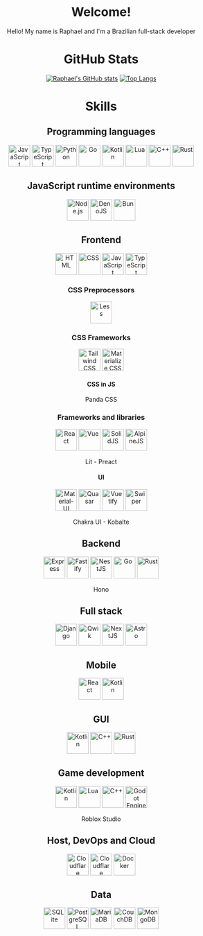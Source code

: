 <div align="center">
  
  # Welcome!
  
  Hello! My name is Raphael and I'm a Brazilian full-stack developer
  
  # GitHub Stats
  
  [![Raphael's GitHub stats](https://github-readme-stats.vercel.app/api?username=raphael-hfs&show_icons=true&theme=dracula)](https://github.com/anuraghazra/github-readme-stats)
  [![Top Langs](https://github-readme-stats.vercel.app/api/top-langs/?username=raphael-hfs&langs_count=8&layout=donut&theme=dracula)](https://github.com/anuraghazra/github-readme-stats)
  
  
  # Skills

  ## Programming languages

  <div style="display: inline-block">
    <img src="https://cdn.jsdelivr.net/gh/devicons/devicon@latest/icons/javascript/javascript-original.svg" alt="JavaScript" width="50px" />
    <img src="https://cdn.jsdelivr.net/gh/devicons/devicon@latest/icons/typescript/typescript-original.svg" alt="TypeScript" width="50px" />
    <img src="https://cdn.jsdelivr.net/gh/devicons/devicon@latest/icons/python/python-original.svg" alt="Python" width="50px" />
    <img src="https://cdn.jsdelivr.net/gh/devicons/devicon@latest/icons/go/go-original.svg" alt="Go" width="50px" />
    <img src="https://cdn.jsdelivr.net/gh/devicons/devicon@latest/icons/kotlin/kotlin-original.svg" alt="Kotlin" width="50px" />
    <img src="https://cdn.jsdelivr.net/gh/devicons/devicon@latest/icons/lua/lua-original.svg" alt="Lua" width="50px" />
    <img src="https://cdn.jsdelivr.net/gh/devicons/devicon@latest/icons/cplusplus/cplusplus-original.svg" alt="C++" width="50px" />
    <img src="https://cdn.jsdelivr.net/gh/devicons/devicon@latest/icons/rust/rust-original.svg" alt="Rust" width="50px" />
  </div>

  ## JavaScript runtime environments

  <div style="display: inline-block">
    <img src="https://cdn.jsdelivr.net/gh/devicons/devicon@latest/icons/nodejs/nodejs-original-wordmark.svg" alt="Node.js" width="50px" />
    <img src="https://cdn.jsdelivr.net/gh/devicons/devicon@latest/icons/denojs/denojs-original-wordmark.svg" alt="DenoJS" width="50px" />
    <img src="https://cdn.jsdelivr.net/gh/devicons/devicon@latest/icons/bun/bun-original.svg" alt="Bun" width="50px" />
  </div>
  
  ## Frontend
  
  <div style="display: inline-block">
    <img src="https://cdn.jsdelivr.net/gh/devicons/devicon@latest/icons/html5/html5-original.svg" alt="HTML" width="50px" />
    <img src="https://cdn.jsdelivr.net/gh/devicons/devicon@latest/icons/css3/css3-original.svg" alt="CSS" width="50px" />
    <img src="https://cdn.jsdelivr.net/gh/devicons/devicon@latest/icons/javascript/javascript-original.svg" alt="JavaScript" width="50px" />
    <img src="https://cdn.jsdelivr.net/gh/devicons/devicon@latest/icons/typescript/typescript-original.svg" alt="TypeScript" width="50px" />
  </div>
  
  ### CSS Preprocessors
  
  <img src="https://cdn.jsdelivr.net/gh/devicons/devicon@latest/icons/less/less-plain-wordmark.svg" alt="Less" width="50px" />
  
  ### CSS Frameworks
  
  <div style="display: inline-block">
    <img src="https://cdn.jsdelivr.net/gh/devicons/devicon@latest/icons/tailwindcss/tailwindcss-original.svg" alt="Tailwind CSS" width="50px" />
    <img src="https://cdn.jsdelivr.net/gh/devicons/devicon@latest/icons/materializecss/materializecss-original.svg" alt="Materialize CSS" width="50px" />
  </div>
  
  #### CSS in JS
  
  Panda CSS
  
  ### Frameworks and libraries
  
  <div style="display: inline-block">
    <img src="https://cdn.jsdelivr.net/gh/devicons/devicon@latest/icons/react/react-original.svg" alt="React" width="50px" />
    <img src="https://cdn.jsdelivr.net/gh/devicons/devicon@latest/icons/vuejs/vuejs-original.svg" alt="Vue" width="50px" />
    <img src="https://cdn.jsdelivr.net/gh/devicons/devicon@latest/icons/solidjs/solidjs-original.svg" alt="SolidJS" width="50px" />
    <img src="https://cdn.jsdelivr.net/gh/devicons/devicon@latest/icons/alpinejs/alpinejs-original.svg" alt="AlpineJS" width="50px" />
  </div>

  Lit - Preact

  #### UI
  
  <div style="display: inline-block">
    <img src="https://cdn.jsdelivr.net/gh/devicons/devicon@latest/icons/materialui/materialui-plain.svg" alt="Material-UI" width="50px" />
    <img src="https://cdn.jsdelivr.net/gh/devicons/devicon@latest/icons/quasar/quasar-plain.svg" alt="Quasar" width="50px" />
    <img src="https://cdn.jsdelivr.net/gh/devicons/devicon@latest/icons/vuetify/vuetify-original.svg" alt="Vuetify" width="50px" />
    <img src="https://cdn.jsdelivr.net/gh/devicons/devicon@latest/icons/swiper/swiper-original.svg" alt="Swiper" width="50px" />
  </div>

  Chakra UI - Kobalte
  
  ## Backend
  
  <div style="display: center">
    <img src="https://cdn.jsdelivr.net/gh/devicons/devicon@latest/icons/express/express-original.svg" alt="Express" width="50px" />
    <img src="https://cdn.jsdelivr.net/gh/devicons/devicon@latest/icons/fastify/fastify-original.svg" alt="Fastify" width="50px" />
    <img src="https://cdn.jsdelivr.net/gh/devicons/devicon@latest/icons/nestjs/nestjs-original.svg" alt="NestJS" width="50px" />
    <img src="https://cdn.jsdelivr.net/gh/devicons/devicon@latest/icons/go/go-original.svg" alt="Go" width="50px" />
    <img src="https://cdn.jsdelivr.net/gh/devicons/devicon@latest/icons/rust/rust-original.svg" alt="Rust" width="50px" />
  </div>

  Hono

  ## Full stack

  <div style="display: center">
    <img src="https://cdn.jsdelivr.net/gh/devicons/devicon@latest/icons/django/django-plain.svg" alt="Django" width="50px" />
    <img src="https://cdn.jsdelivr.net/gh/devicons/devicon@latest/icons/qwik/qwik-original.svg" alt="Qwik" width="50px" />
    <img src="https://cdn.jsdelivr.net/gh/devicons/devicon@latest/icons/nextjs/nextjs-original.svg" alt="NextJS" width="50px" />
    <img src="https://cdn.jsdelivr.net/gh/devicons/devicon@latest/icons/astro/astro-original.svg" alt="Astro" width="50px" />
  </div>

  ## Mobile

  <div style="display: center">
    <img src="https://cdn.jsdelivr.net/gh/devicons/devicon@latest/icons/react/react-original.svg" alt="React" width="50px" />
    <img src="https://cdn.jsdelivr.net/gh/devicons/devicon@latest/icons/kotlin/kotlin-original.svg" alt="Kotlin" width="50px" />
  </div>

  ## GUI

  <div style="display: center">
    <img src="https://cdn.jsdelivr.net/gh/devicons/devicon@latest/icons/kotlin/kotlin-original.svg" alt="Kotlin" width="50px" />
    <img src="https://cdn.jsdelivr.net/gh/devicons/devicon@latest/icons/cplusplus/cplusplus-original.svg" alt="C++" width="50px" />
    <img src="https://cdn.jsdelivr.net/gh/devicons/devicon@latest/icons/rust/rust-original.svg" alt="Rust" width="50px" />
  </div>

  ## Game development

  <div style="display: center">
    <img src="https://cdn.jsdelivr.net/gh/devicons/devicon@latest/icons/kotlin/kotlin-original.svg" alt="Kotlin" width="50px" />
    <img src="https://cdn.jsdelivr.net/gh/devicons/devicon@latest/icons/lua/lua-original.svg" alt="Lua" width="50px" />
    <img src="https://cdn.jsdelivr.net/gh/devicons/devicon@latest/icons/cplusplus/cplusplus-original.svg" alt="C++" width="50px" />
    <img src="https://cdn.jsdelivr.net/gh/devicons/devicon@latest/icons/godot/godot-original.svg" alt="Godot Engine" width="50px" />
  </div>

  Roblox Studio

  ## Host, DevOps and Cloud

  <div style="display: center">
    <img src="https://cdn.jsdelivr.net/gh/devicons/devicon@latest/icons/cloudflare/cloudflare-original.svg" alt="Cloudflare" width="50px" />
    <img src="https://cdn.jsdelivr.net/gh/devicons/devicon@latest/icons/cloudflareworkers/cloudflareworkers-original.svg" alt="Cloudflare Workers" width="50px" />
    <img src="https://cdn.jsdelivr.net/gh/devicons/devicon@latest/icons/docker/docker-original.svg" alt="Docker" width="50px" />
  </div>

  ## Data

  <div style="display: center">
    <img src="https://cdn.jsdelivr.net/gh/devicons/devicon@latest/icons/sqlite/sqlite-original.svg" alt="SQLite" width="50px" />
    <img src="https://cdn.jsdelivr.net/gh/devicons/devicon@latest/icons/postgresql/postgresql-original.svg" alt="PostgreSQL" width="50px" />
    <img src="https://cdn.jsdelivr.net/gh/devicons/devicon@latest/icons/mariadb/mariadb-original.svg" alt="MariaDB" width="50px" />
    <img src="https://cdn.jsdelivr.net/gh/devicons/devicon@latest/icons/couchdb/couchdb-original.svg" alt="CouchDB" width="50px" />
    <img src="https://cdn.jsdelivr.net/gh/devicons/devicon@latest/icons/mongodb/mongodb-original.svg" alt="MongoDB" width="50px" />
  </div>
  
</div>

